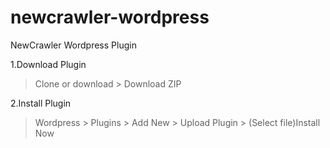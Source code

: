 # newcrawler-wordpress
NewCrawler Wordpress Plugin

1.Download Plugin

>Clone or download > Download ZIP

2.Install Plugin

>Wordpress > Plugins > Add New > Upload Plugin > (Select file)Install Now
